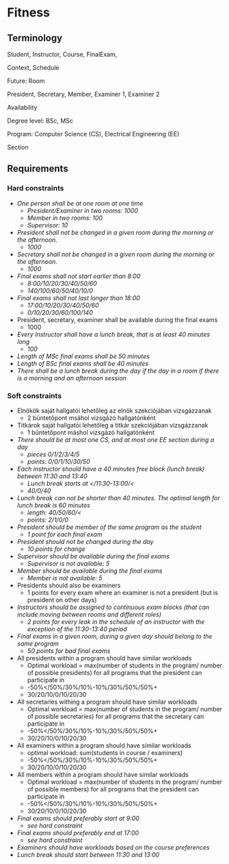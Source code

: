 
# Fitness

## Terminology

Student,
Instructor,
Course,
FinalExam,

Context,
Schedule

Future: Room

President,
Secretary,
Member,
Examiner 1,
Examiner 2

Availability

Degree level: BSc, MSc

Program: Computer Science (CS), Electrical Engineering (EE)

Section


## Requirements

### Hard constraints
- *One person shall be at one room at one time*
  - *President/Examiner in two rooms: 1000*
  - *Member in two rooms: 100*
  - *Supervisor: 10*
- *President shall not be changed in a given room during the morning or the afternoon.*
	- *1000*
- *Secretary shall not be changed in a given room during the morning or the afternoon.*
	- *1000*
- *Final exams shall not start earlier than 8:00*
  - *8:00/10/20/30/40/50/60*
  - *140/100/60/50/40/10/0*
- *Final exams shall not last longer than 18:00*
  - *17:00/10/20/30/40/50/60*
  - *0/10/20/30/60/100/140*
- President, secretary, examiner shall be available during the final exams
	- 1000
- *Every Instructor shall have a lunch break, that is at least 40 minutes long*
  - *100*
- *Length of MSc final exams shall be 50 minutes*
- *Length of BSc final exams shall be 40 minutes*
- *There shall be a lunch break during the day if the day in a room if there is a morning and an afternoon session*

### Soft constraints
- Elnökök saját hallgatói lehetőleg az elnök szekciójában vizsgázzanak
  - 2 büntetőpont msáhol vizsgázó hallgatónként
- Titkárok saját hallgatói lehetőleg a titkár szekciójában vizsgázzanak
  - 1 büntetőpont máshol vizsgázó hallgatónként
- *There should be at most one CS, and at most one EE section during a day*
  - *pieces 0/1/2/3/4/5*
  - *points: 0/0/1/10/30/50*
- *Each instructor should have a 40 minutes free block (lunch break) between 11:30 and 13:40*
  - *Lunch break starts at  </11:30-13:00/<*
  - *40/0/40*
- *Lunch break can not be shorter than 40 minutes. The optimal length for lunch break is 60 minutes*
  - *length: 40/50/60/<*
  - *points: 2/1/0/0*
- *President should be member of the same program as the student*
  - *1 point for each final exam*
- *President should not be changed during the day*
  - *10 points for change*
- *Supervisor should be available during the final exams*
  - *Supervisor is not available: 5*
- *Member should be available during the final exams*
  - *Member is not available: 5*
- Presidents should also be examiners 
  - 1 points for every exam where an examiner is not a president (but is president on other days)
- *Instructors should be assigned to continuous exam blocks (that can include moving between rooms and different roles)*
  - *2 points for every leak in the schedule of an instructor with the exception of the 11:30-13:40 period*
- *Final exams in a given room, during a given day should belong to the same program*
  - *50 points for bad final exams*
- All presidents within a program should have similar workloads
  - Optimal workload = max(number of students in the program/ number of possible presidents) for all programs that the president can participate in
  - -50%</50%/30%/10%-10%/30%/50%/50%+
  - 30/20/10/0/10/20/30
- All secretaries withing a program should have similar workloads
  - Optimal workload = max(number of students in the program/ number of possible secretaries) for all programs that the secretary can participate in
  - -50%</50%/30%/10%-10%/30%/50%/50%+
  - 30/20/10/0/10/20/30
- All examiners within a program should have similar workloads
  - optimal workload: sum(students in course  / examiners)
  - -50%</50%/30%/10%-10%/30%/50%/50%+
  - 30/20/10/0/10/20/30
- All members within a program should have similar workloads
  - Optimal workload = max(number of students in the program/ number of possible members) for all programs that the president can participate in
  - -50%</50%/30%/10%-10%/30%/50%/50%+
  - 30/20/10/0/10/20/30
- *Final exams should preferably start at 9:00*
  - *see hard constraint*
- *Final exams should preferably end at 17:00*
  - *see hard constraint*
- *Examiners should have workloads based on the course preferences*
- *Lunch break should start between 11:30 and 13:00*




